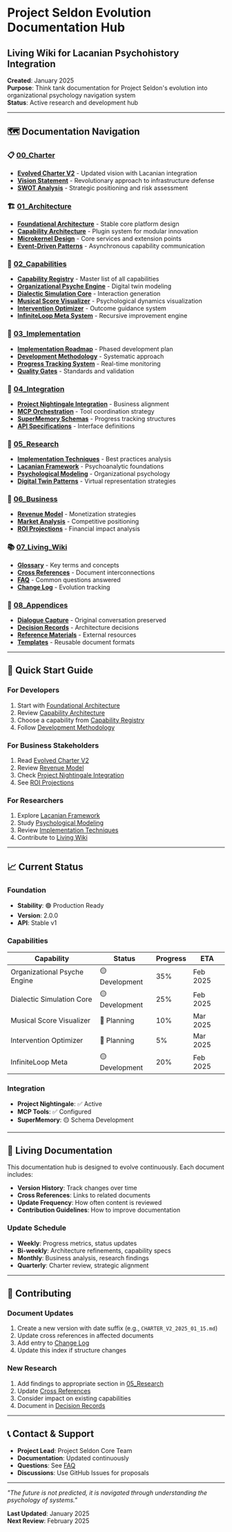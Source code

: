 # Project Seldon Evolution Documentation Hub
## Living Wiki for Lacanian Psychohistory Integration

**Created**: January 2025  
**Purpose**: Think tank documentation for Project Seldon's evolution into organizational psychology navigation system  
**Status**: Active research and development hub  

---

## 🗺️ Documentation Navigation

### 📋 [00_Charter](00_Charter/)
- [**Evolved Charter V2**](00_Charter/EVOLVED_CHARTER_V2.md) - Updated vision with Lacanian integration
- [**Vision Statement**](00_Charter/VISION_STATEMENT.md) - Revolutionary approach to infrastructure defense
- [**SWOT Analysis**](00_Charter/SWOT_ANALYSIS.md) - Strategic positioning and risk assessment

### 🏗️ [01_Architecture](01_Architecture/)
- [**Foundational Architecture**](01_Architecture/FOUNDATIONAL_ARCHITECTURE.md) - Stable core platform design
- [**Capability Architecture**](01_Architecture/CAPABILITY_ARCHITECTURE.md) - Plugin system for modular innovation
- [**Microkernel Design**](01_Architecture/MICROKERNEL_DESIGN.md) - Core services and extension points
- [**Event-Driven Patterns**](01_Architecture/EVENT_DRIVEN_PATTERNS.md) - Asynchronous capability communication

### 🧩 [02_Capabilities](02_Capabilities/)
- [**Capability Registry**](02_Capabilities/CAPABILITY_REGISTRY.md) - Master list of all capabilities
- [**Organizational Psyche Engine**](02_Capabilities/ORGANIZATIONAL_PSYCHE_ENGINE.md) - Digital twin modeling
- [**Dialectic Simulation Core**](02_Capabilities/DIALECTIC_SIMULATION_CORE.md) - Interaction generation
- [**Musical Score Visualizer**](02_Capabilities/MUSICAL_SCORE_VISUALIZER.md) - Psychological dynamics visualization
- [**Intervention Optimizer**](02_Capabilities/INTERVENTION_OPTIMIZER.md) - Outcome guidance system
- [**InfiniteLoop Meta System**](02_Capabilities/INFINITELOOP_META_SYSTEM.md) - Recursive improvement engine

### 🚀 [03_Implementation](03_Implementation/)
- [**Implementation Roadmap**](03_Implementation/IMPLEMENTATION_ROADMAP.md) - Phased development plan
- [**Development Methodology**](03_Implementation/DEVELOPMENT_METHODOLOGY.md) - Systematic approach
- [**Progress Tracking System**](03_Implementation/PROGRESS_TRACKING_SYSTEM.md) - Real-time monitoring
- [**Quality Gates**](03_Implementation/QUALITY_GATES.md) - Standards and validation

### 🔗 [04_Integration](04_Integration/)
- [**Project Nightingale Integration**](04_Integration/PROJECT_NIGHTINGALE_INTEGRATION.md) - Business alignment
- [**MCP Orchestration**](04_Integration/MCP_ORCHESTRATION.md) - Tool coordination strategy
- [**SuperMemory Schemas**](04_Integration/SUPERMEMORY_SCHEMAS.md) - Progress tracking structures
- [**API Specifications**](04_Integration/API_SPECIFICATIONS.md) - Interface definitions

### 🔬 [05_Research](05_Research/)
- [**Implementation Techniques**](05_Research/IMPLEMENTATION_TECHNIQUES.md) - Best practices analysis
- [**Lacanian Framework**](05_Research/LACANIAN_FRAMEWORK.md) - Psychoanalytic foundations
- [**Psychological Modeling**](05_Research/PSYCHOLOGICAL_MODELING.md) - Organizational psychology
- [**Digital Twin Patterns**](05_Research/DIGITAL_TWIN_PATTERNS.md) - Virtual representation strategies

### 💼 [06_Business](06_Business/)
- [**Revenue Model**](06_Business/REVENUE_MODEL.md) - Monetization strategies
- [**Market Analysis**](06_Business/MARKET_ANALYSIS.md) - Competitive positioning
- [**ROI Projections**](06_Business/ROI_PROJECTIONS.md) - Financial impact analysis

### 📚 [07_Living_Wiki](07_Living_Wiki/)
- [**Glossary**](07_Living_Wiki/GLOSSARY.md) - Key terms and concepts
- [**Cross References**](07_Living_Wiki/CROSS_REFERENCES.md) - Document interconnections
- [**FAQ**](07_Living_Wiki/FAQ.md) - Common questions answered
- [**Change Log**](07_Living_Wiki/CHANGE_LOG.md) - Evolution tracking

### 📎 [08_Appendices](08_Appendices/)
- [**Dialogue Capture**](08_Appendices/DIALOGUE_CAPTURE.md) - Original conversation preserved
- [**Decision Records**](08_Appendices/DECISION_RECORDS.md) - Architecture decisions
- [**Reference Materials**](08_Appendices/REFERENCE_MATERIALS.md) - External resources
- [**Templates**](08_Appendices/TEMPLATES.md) - Reusable document formats

---

## 🎯 Quick Start Guide

### For Developers
1. Start with [Foundational Architecture](01_Architecture/FOUNDATIONAL_ARCHITECTURE.md)
2. Review [Capability Architecture](01_Architecture/CAPABILITY_ARCHITECTURE.md)
3. Choose a capability from [Capability Registry](02_Capabilities/CAPABILITY_REGISTRY.md)
4. Follow [Development Methodology](03_Implementation/DEVELOPMENT_METHODOLOGY.md)

### For Business Stakeholders
1. Read [Evolved Charter V2](00_Charter/EVOLVED_CHARTER_V2.md)
2. Review [Revenue Model](06_Business/REVENUE_MODEL.md)
3. Check [Project Nightingale Integration](04_Integration/PROJECT_NIGHTINGALE_INTEGRATION.md)
4. See [ROI Projections](06_Business/ROI_PROJECTIONS.md)

### For Researchers
1. Explore [Lacanian Framework](05_Research/LACANIAN_FRAMEWORK.md)
2. Study [Psychological Modeling](05_Research/PSYCHOLOGICAL_MODELING.md)
3. Review [Implementation Techniques](05_Research/IMPLEMENTATION_TECHNIQUES.md)
4. Contribute to [Living Wiki](07_Living_Wiki/)

---

## 📈 Current Status

### Foundation
- **Stability**: 🟢 Production Ready
- **Version**: 2.0.0
- **API**: Stable v1

### Capabilities
| Capability | Status | Progress | ETA |
|-----------|--------|----------|-----|
| Organizational Psyche Engine | 🟡 Development | 35% | Feb 2025 |
| Dialectic Simulation Core | 🟡 Development | 25% | Feb 2025 |
| Musical Score Visualizer | 🔴 Planning | 10% | Mar 2025 |
| Intervention Optimizer | 🔴 Planning | 5% | Mar 2025 |
| InfiniteLoop Meta | 🟡 Development | 20% | Feb 2025 |

### Integration
- **Project Nightingale**: ✅ Active
- **MCP Tools**: ✅ Configured
- **SuperMemory**: 🟡 Schema Development

---

## 🔄 Living Documentation

This documentation hub is designed to evolve continuously. Each document includes:

- **Version History**: Track changes over time
- **Cross References**: Links to related documents
- **Update Frequency**: How often content is reviewed
- **Contribution Guidelines**: How to improve documentation

### Update Schedule
- **Weekly**: Progress metrics, status updates
- **Bi-weekly**: Architecture refinements, capability specs
- **Monthly**: Business analysis, research findings
- **Quarterly**: Charter review, strategic alignment

---

## 🤝 Contributing

### Document Updates
1. Create a new version with date suffix (e.g., `CHARTER_V2_2025_01_15.md`)
2. Update cross references in affected documents
3. Add entry to [Change Log](07_Living_Wiki/CHANGE_LOG.md)
4. Update this index if structure changes

### New Research
1. Add findings to appropriate section in [05_Research](05_Research/)
2. Update [Cross References](07_Living_Wiki/CROSS_REFERENCES.md)
3. Consider impact on existing capabilities
4. Document in [Decision Records](08_Appendices/DECISION_RECORDS.md)

---

## 📞 Contact & Support

- **Project Lead**: Project Seldon Core Team
- **Documentation**: Updated continuously
- **Questions**: See [FAQ](07_Living_Wiki/FAQ.md)
- **Discussions**: Use GitHub Issues for proposals

---

*"The future is not predicted, it is navigated through understanding the psychology of systems."*

**Last Updated**: January 2025  
**Next Review**: February 2025